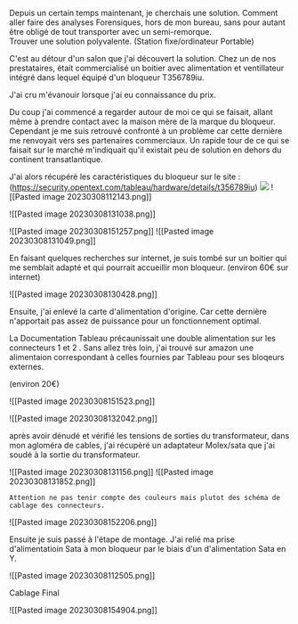 Depuis un certain temps maintenant, je cherchais une solution. Comment aller faire des analyses Forensiques, hors de mon bureau, sans pour autant être obligé de tout transporter avec un semi-remorque.       
Trouver une solution polyvalente. (Station fixe/ordinateur Portable)

C'est au détour d'un salon que j'ai découvert la solution. Chez un de nos prestataires, était commercialisé un boitier avec alimentation et ventillateur intégré dans lequel équipé d'un bloqueur T356789iu.                 

J'ai cru m'évanouir lorsque j'ai eu connaissance du prix. 


Du coup j'ai commencé a regarder autour de moi ce qui se faisait, allant même à prendre contact avec  la maison mère de la marque du bloqueur. Cependant je me suis retrouvé confronté à un problème car cette dernière me renvoyait vers ses partenaires commerciaux. 
Un rapide tour de ce qui se faisait sur le marché m'indiquait qu'il existait peu de solution en dehors du continent transatlantique. 

J'ai alors récupéré les caractéristiques du bloqueur sur le site : (https://security.opentext.com/tableau/hardware/details/t356789iu)
<img src="20230308112143.png"/>
![[Pasted image 20230308112143.png]]



![[Pasted image 20230308131038.png]]

![[Pasted image 20230308151257.png]]
![[Pasted image 20230308131049.png]]


En faisant quelques recherches sur internet, je suis tombé sur un boitier qui me semblait adapté et qui pourrait accueillir mon bloqueur. 
(environ 60€ sur internet)

![[Pasted image 20230308130428.png]]

Ensuite, j'ai enlevé la carte d'alimentation d'origine. Car cette dernière n'apportait pas assez de puissance pour un fonctionnement optimal.

La Documentation Tableau précaunissait une double alimentation sur les connecteurs 1 et 2 .  Sans allez très loin, j'ai trouvé sur amazon une alimentaion correspondant à celles fournies par Tableau pour ses bloqeurs externes.

(environ 20€)

![[Pasted image 20230308151523.png]]



![[Pasted image 20230308132042.png]]




après avoir dénudé et vérifié les tensions de sorties du transformateur, dans mon agloméra de cables, j'ai récupèré un adaptateur Molex/sata que j'ai soudé à la sortie du transformateur. 

![[Pasted image 20230308131156.png]]
![[Pasted image 20230308131852.png]]

```
Attention ne pas tenir compte des couleurs mais plutot des schéma de cablage des connecteurs. 
```

![[Pasted image 20230308152206.png]]

Ensuite je suis passé à l'étape de montage. 
J'ai relié ma prise d'alimentatioin Sata à mon bloqueur par le biais d'un  d'alimentation Sata en Y. 


![[Pasted image 20230308112505.png]]



Cablage Final 

![[Pasted image 20230308154904.png]]













